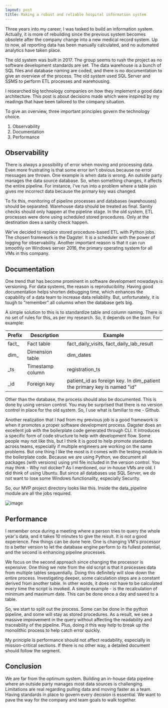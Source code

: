 ```yaml
---
layout: post
title: Making a robust and reliable hospital information system
---
```


Three years into my career, I was tasked to build an information system. Actually, it is more of rebuilding since the previous system becomes obsolete after the company change into a new medical record system. Up to now, all reporting data has been manually calculated, and no automated analytics have taken place.

The old system was built in 2017. The group seems to rush the project as no software development standards are set. The data warehouse is a bunch of SQL files and database naming are coded, and there is no documentation to give an overview of the process. The old system used SQL Server and SSMS to perform ETL processes and warehousing. 

I researched big technology companies on how they implement a good data architecture. This post is about decisions made which were inspired by my readings that have been tailored to the company situation.

To give an overview, three important principles govern the technology choice.

1) Observability
2) Documentation
3) Performance

## Observability

There is always a possibility of error when moving and processing data. Even more frustrating is that some error isn't obvious because no error messages are thrown. One example is when data is wrong. An outside party manages the data source database. So, when something changes, it affects the entire pipeline. For instance, I've run into a problem where a table join gives me incorrect data because the primary key was changed.

To fix this, monitoring of pipeline processes and databases (warehouses) should be separated. Warehouse data should be treated as final. Sanity checks should only happen at the pipeline stage. In the old system, ETL processes were done using scheduled stored procedures. Only at the destination does a sanity check happen.

We've decided to replace stored procedure-based ETL with Python jobs. The chosen framework is the Dagster. It is a scheduler with the power of logging for observability. Another important reason is that it can run smoothly on Windows server 2016, the primary operating system for all VMs in this company.

## Documentation

One trend that has become prominent in software development nowadays is versioning. For data systems, the reason is reproducibility. Having good documentation helps shorten debugging time, which enhances the capability of a data team to increase data reliability. But, unfortunately, it is tough to "remember" all columns when the database gets big.

A simple solution to this is to standardize table and column naming. There is no set of rules for this, as per my research. So, it depends on the team. For example:

| Prefix | Description      | Example                                                                 |
|--------|------------------|-------------------------------------------------------------------------|
| fact_  | Fact table       | fact_daily_visits, fact_daily_lab_result                                |
| dim_   | Dimension table  | dim_dates                                                               |
| _ts    | Timestamp column | registration_ts                                                         |
| _id    | Foreign key      | patient_id as foreign key. In dim_patient the primary key is named "id" |

Other than the database, the process should also be documented. This is done by using version control. You may be surprised that there is no version control in place for the old system. So, I use what is familiar to me - Github.

Another realization that I had from my previous job is a good framework is when it promotes a proper software development process. Dagster does an excellent job with the boilerplate code generated through CLI. It introduces a specific form of code structure to help with development flow. Some people may not like this, but I think it is good to help promote standards across teams, especially if multiple engineers are working on the same problems. But one thing I like the most is it comes with the testing module in the boilerplate code. Because we are using Python, we document all packages (with versions) using yml file included in the version control. You may think - Why not docker? As I mentioned, our in-house VMs are old. I did think of using Ubuntu. But since all databases use SQL Server, we do not want to lose some Windows functionality, especially Security.

So, our MVP project directory looks like this. Inside the data_pipeline module are all the jobs required.

![image](https://user-images.githubusercontent.com/49480914/188824531-a7dc2fd7-cfd3-4ace-8e2b-e54d3c8ba639.png)

## Performance

I remember once during a meeting where a person tries to query the whole year's data, and it takes 10 minutes to give the result. It is not a good experience. Few things can be done here. One is changing VM's processor to a better version to let the database engine perform to its fullest potential, and the second is enhancing pipeline processes.

We focus on the second approach since changing the processor is expensive. One thing we note from the old script is that it processes data from multiple tables sequentially. Doing this definitely will slow down the entire process. Investigating deeper, some calculation steps are a constant derived from another table. In other words, it does not have to be calculated every time the script is invoked. A simple example - is the recalculation of minimum and maximum date. This can be done once a day and saved to a table.

So, we start to split out the process. Some can be done in the python pipeline, and some will stay as stored procedures. As a result, we see a massive improvement in the query without affecting the readability and traceability of the pipeline. Plus, doing it this way help to break up the monolithic process to help catch error quickly.

My principle is performance should not affect readability, especially in mission-critical sections. If there is no other way, a detailed document should follow the segment.

## Conclusion

We are far from the optimum system. Building an in-house data pipeline where an outside party manages most data sources is challenging. Limitations are real regarding pulling data and moving faster as a team. Having standards in place to govern every decision is essential. We want to pave the way for the company and team goals to walk together.

